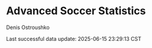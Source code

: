 # Advanced Soccer Statistics
Denis Ostroushko

<!-- gfm -->

Last successful data update: 2025-06-15 23:29:13 CST
